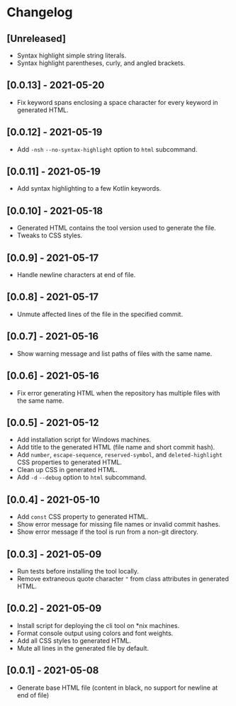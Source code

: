 # Changelog

## [Unreleased]

- Syntax highlight simple string literals.
- Syntax highlight parentheses, curly, and angled brackets.

## [0.0.13] - 2021-05-20

- Fix keyword spans enclosing a space character for every keyword in generated HTML.

## [0.0.12] - 2021-05-19

- Add `-nsh` `--no-syntax-highlight` option to `html` subcommand.

## [0.0.11] - 2021-05-19

- Add syntax highlighting to a few Kotlin keywords.

## [0.0.10] - 2021-05-18

- Generated HTML contains the tool  version used to generate the file.
- Tweaks to CSS styles.

## [0.0.9] - 2021-05-17

- Handle newline characters at end of file.

## [0.0.8] - 2021-05-17

- Unmute affected lines of the file in the specified commit.

## [0.0.7] - 2021-05-16

- Show warning message and list paths of files with the same name.

## [0.0.6] - 2021-05-16

- Fix error generating HTML when the repository has multiple files with the same name.

## [0.0.5] - 2021-05-12

- Add installation script for Windows machines.
- Add title to the generated HTML (file name and short commit hash).
- Add `number`, `escape-sequence`, `reserved-symbol`, and `deleted-highlight` CSS properties to generated HTML.
- Clean up CSS in generated HTML.
- Add `-d` `--debug` option to `html` subcommand.

## [0.0.4] - 2021-05-10

- Add `const` CSS property to generated HTML.
- Show error message for missing file names or invalid commit hashes.
- Show error message if the tool is run from a non-git directory.

## [0.0.3] - 2021-05-09

- Run tests before installing the tool locally.
- Remove extraneous quote character `"` from class attributes in generated HTML.

## [0.0.2] - 2021-05-09

- Install script for deploying the cli tool on *nix machines.
- Format console output using colors and font weights.
- Add all CSS styles to generated HTML.
- Mute all lines in the generated file by default.

## [0.0.1] - 2021-05-08
- Generate base HTML file (content in black, no support for newline at end of file)

